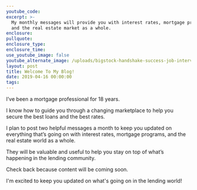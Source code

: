 ```yaml
---
youtube_code:
excerpt: >-
  My monthly messages will provide you with interest rates, mortgage programs,
  and the real estate market as a whole.
enclosure:
pullquote:
enclosure_type:
enclosure_time:
use_youtube_image: false
youtube_alternate_image: /uploads/bigstock-handshake-success-job-intervie-254790886.jpg
layout: post
title: Welcome To My Blog!
date: 2019-04-16 00:00:00
tags:
---
```


I’ve been a mortgage professional for 18 years. &nbsp;

I know how to guide you through a changing marketplace to help you secure the best loans and the best rates.

I plan to post two helpful messages a month to keep you updated on everything that’s going on with interest rates, mortgage programs, and the real estate world as a whole.&nbsp;

They will be valuable and useful to help you stay on top of what’s happening in the lending community.

Check back because content will be coming soon.

I'm excited to keep you updated on what's going on in the lending world\!